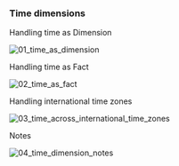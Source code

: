 ### Time dimensions

Handling time as Dimension

![01_time_as_dimension](https://user-images.githubusercontent.com/45288730/65816139-27185580-e209-11e9-9ac5-cf2d53fb6e7a.JPG)

Handling time as Fact

![02_time_as_fact](https://user-images.githubusercontent.com/45288730/65816140-27185580-e209-11e9-8edc-5466ea6392f8.JPG)


Handling international time zones

![03_time_across_international_time_zones](https://user-images.githubusercontent.com/45288730/65816137-27185580-e209-11e9-98ed-cd5f0ab64469.JPG)

Notes 

![04_time_dimension_notes](https://user-images.githubusercontent.com/45288730/65816138-27185580-e209-11e9-9b26-ef0e41b86404.jpeg)